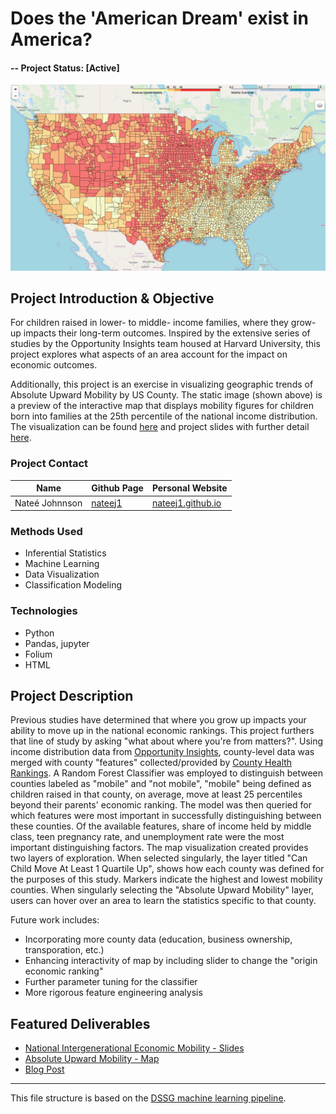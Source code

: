 # Does the 'American Dream' exist in America? 

#### -- Project Status: [Active]

![AUM-map](../AUM-map-preview.png)

## Project Introduction & Objective

For children raised in lower- to middle- income families, where they grow-up impacts their long-term outcomes. Inspired by the extensive series of studies by the Opportunity Insights team housed at Harvard University, this project explores what aspects of an area account for the impact on economic outcomes. 

Additionally, this project is an exercise in visualizing geographic trends of Absolute Upward Mobility by US County. The static image (shown above) is a preview of the interactive map that displays mobility figures for children born into families at the 25th percentile of the national income distribution.
The visualization can be found [here](http://nateej1.github.io/AmericanDream_Geo) and project slides with further detail [here](https://drive.google.com/open?id=1kgFc8XZJ-JGDLEMXgHrtzB9Rw8NsO-NQ).

### Project Contact
|Name     |  Github Page   |  Personal Website  |
|---------|-----------------|--------------------|
|Nateé Johnnson | [nateej1](https://github.com/nateej1)| [nateej1.github.io](https://nateej1.github.io/)  |

### Methods Used
* Inferential Statistics
* Machine Learning
* Data Visualization
* Classification Modeling


### Technologies
* Python
* Pandas, jupyter
* Folium
* HTML

## Project Description

Previous studies have determined that where you grow up impacts your ability to move up in the national economic rankings. This project furthers that line of study by asking "what about where you're from matters?". Using income distribution data from [Opportunity Insights](https://opportunityinsights.org/neighborhoods/), county-level data was merged with county "features" collected/provided by [County Health Rankings](https://countyhealthrankings.org).
A Random Forest Classifier was employed to distinguish between counties labeled as "mobile" and "not mobile", "mobile" being defined as children raised in that county, on average, move at least 25 percentiles beyond their parents' economic ranking. The model was then queried for which features were most important in successfully distinguishing between these counties. Of the available features, share of income held by middle class, teen pregnancy rate, and unemployment rate were the most important distinguishing factors. 
The map visualization created provides two layers of exploration. When selected singularly, the layer titled "Can Child Move At Least 1 Quartile Up", shows how each county was defined for the purposes of this study. Markers indicate the highest and lowest mobility counties. When singularly selecting the "Absolute Upward Mobility" layer, users can hover over an area to learn the statistics specific to that county.

Future work includes: 
* Incorporating more county data (education, business ownership, transporation, etc.)
* Enhancing interactivity of map by including slider to change the "origin economic ranking"
* Further parameter tuning for the classifier
* More rigorous feature engineering analysis



## Featured Deliverables
* [National Intergenerational Economic Mobility - Slides](https://drive.google.com/open?id=1kgFc8XZJ-JGDLEMXgHrtzB9Rw8NsO-NQ)
* [Absolute Upward Mobility - Map](http://nateej1.github.io/AmericanDream_Geo)
* [Blog Post](#)

---

This file structure is based on the [DSSG machine learning pipeline](https://github.com/dssg/hitchhikers-guide/tree/master/sources/curriculum/0_before_you_start/pipelines-and-project-workflow).
